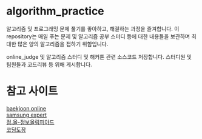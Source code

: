 # algorithm_practice
알고리즘 및 프로그래밍 문제 풀기를 좋아하고, 해결하는 과정을 즐겨합니다.
이 repository는 매일 푸는 문제 및 알고리즘 공부 스터디 등에 대한 내용들을 보관하며
최대한 많은 양의 알고리즘을 접하기 위함입니다.

online_judge 및 알고리즘 스터디 및 해커톤 관련 소스코드 저장합니다. 스터디원 및 팀원들과
코드리뷰 등 위해 게시합니다.


# 참고 사이트
[baekjoon online](https://www.acmicpc.net/)  
[samsung expert](https://www.swexpertacademy.com/main/main.do)  
[정.올-정보올림피아드](http://www.jungol.co.kr/bbs/faq.php)  
[코딩도장](http://codingdojang.com/)  
